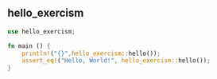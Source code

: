 ## hello_exercism

```rust
use hello_exercism;

fn main () {
    println!("{}",hello_exercism::hello());
    assert_eq!("Hello, World!", hello_exercism::hello());
}
```

